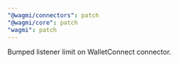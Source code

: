 ```yaml
---
"@wagmi/connectors": patch
"@wagmi/core": patch
"wagmi": patch
---
```


Bumped listener limit on WalletConnect connector.
